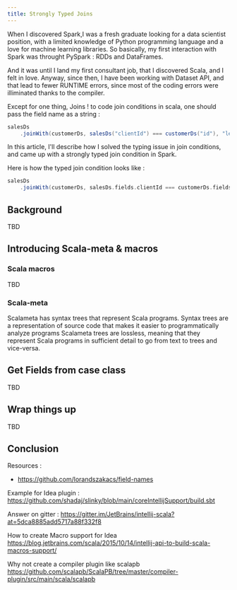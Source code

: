 ```yaml
---
title: Strongly Typed Joins
---
```


When I discovered Spark,I was a fresh graduate looking for a data scientist position, with a limited knowledge of Python programming language and a love for machine learning libraries. So basically, my first interaction with Spark was throught PySpark : RDDs and DataFrames. 

And it was until I land my first consultant job, that I discovered Scala, and I felt in love. Anyway, since then, I have been working with Dataset API, and that lead to fewer RUNTIME errors, since most of the coding errors were illiminated thanks to the compiler.

Except for one thing, Joins ! 
to code join conditions in scala, one should pass the field name as a string :

```scala
salesDs
    .joinWith(customerDs, salesDs("clientId") === customerDs("id"), "left")
```

In this article, I'll describe how I solved the typing issue in join conditions, and came up with a strongly typed join condition in Spark.

Here is how the typed join condition looks like :
```scala
salesDs
    .joinWith(customerDs, salesDs.fields.clientId === customerDs.fields.id, "left")
```

## Background
TBD


## Introducing Scala-meta & macros
### Scala macros
TBD
### Scala-meta
Scalameta has syntax trees that represent Scala programs. 
Syntax trees are a representation of source code that makes it easier to programmatically analyze programs
Scalameta trees are lossless, meaning that they represent Scala programs in sufficient detail to go from text to trees and vice-versa.


## Get Fields from case class
TBD

## Wrap things up
TBD

## Conclusion

Resources :
- https://github.com/lorandszakacs/field-names



Example for Idea plugin :
https://github.com/shadaj/slinky/blob/main/coreIntellijSupport/build.sbt

Answer on gitter :
https://gitter.im/JetBrains/intellij-scala?at=5dca8885add5717a88f332f8

How to create Macro support for Idea
https://blog.jetbrains.com/scala/2015/10/14/intellij-api-to-build-scala-macros-support/

Why not create a compiler plugin like scalapb
https://github.com/scalapb/ScalaPB/tree/master/compiler-plugin/src/main/scala/scalapb

